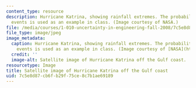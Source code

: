 ```yaml
---
content_type: resource
description: Hurricane Katrina, showing rainfall extremes. The probability of weather
  events is used as an example in class. (Image courtesy of NASA.)
file: /media/courses/1-010-uncertainty-in-engineering-fall-2008/7c5e8d87cb6fb29f75ce8c7b1ae69189_1-010f08.jpg
file_type: image/jpeg
image_metadata:
  caption: Hurricane Katrina, showing rainfall extremes. The probability of weather
    events is used as an example in class. (Image courtesy of [NASA](http://www.nasa.gov/).)
  credit: ''
  image-alt: Satellite image of Hurricane Katrina off the Gulf coast.
resourcetype: Image
title: Satellite image of Hurricane Katrina off the Gulf coast
uid: 7c5e8d87-cb6f-b29f-75ce-8c7b1ae69189
---
```


